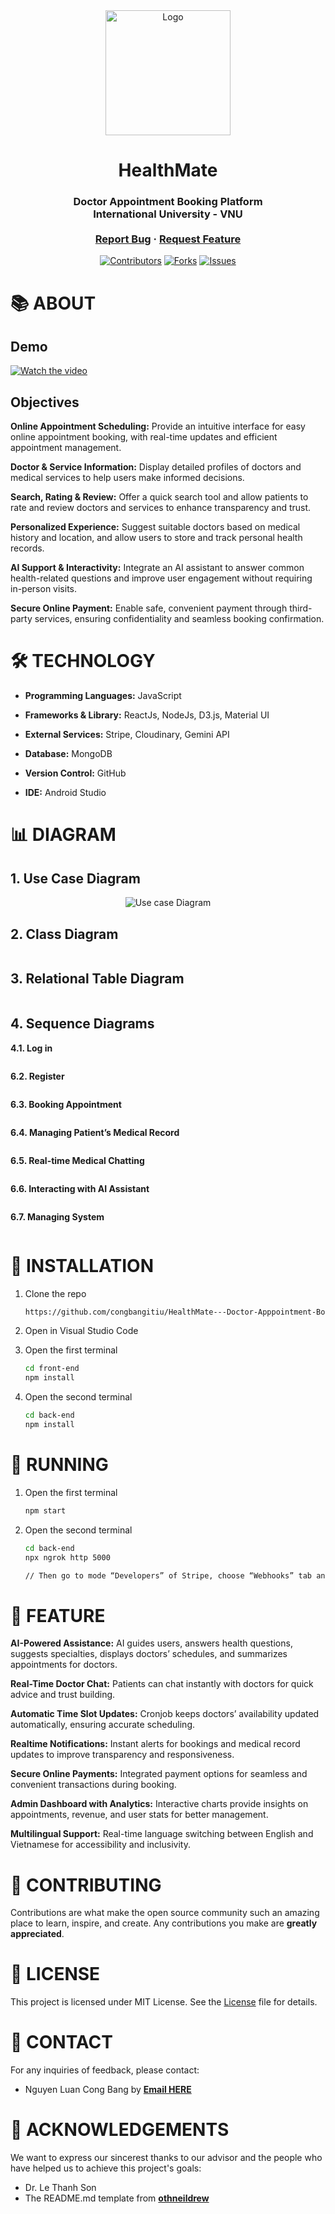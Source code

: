 <div id="top" align="center">
</div>
<!-- PROJECT LOGO -->
<div align="center">
  <img src="front-end/src/assets/images/logo.png" alt="Logo" width="200">
  <h1 align="center">HealthMate</h1>
  <h3 align="center">
    Doctor Appointment Booking Platform <br />International University - VNU
    <br />
    <br />
    <a href="https://github.com/congbangitiu/HealthMate---Doctor-Apppointment-Booking-Website.git">Report Bug</a>
    ·
    <a href="https://github.com/congbangitiu/HealthMate---Doctor-Apppointment-Booking-Website.git">Request Feature</a>
  </h3>

[![Contributors][contributors-shield]][contributors-url]
[![Forks][forks-shield]][forks-url]
[![Issues][issues-shield]][issues-url]

<!-- MARKDOWN LINKS & IMAGES -->

[contributors-shield]: https://img.shields.io/github/contributors/congbangitiu/HealthMate---Doctor-Apppointment-Booking-Website.svg?style=for-the-badge
[contributors-url]: https://github.com/congbangitiu/HealthMate---Doctor-Apppointment-Booking-Website/graphs/contributors
[forks-shield]: https://img.shields.io/github/forks/congbangitiu/HealthMate---Doctor-Apppointment-Booking-Website.svg?style=for-the-badge
[forks-url]: https://github.com/congbangitiu/HealthMate---Doctor-Apppointment-Booking-Website/network/members
[issues-shield]: https://img.shields.io/github/issues/congbangitiu/HealthMate---Doctor-Apppointment-Booking-Website.svg?style=for-the-badge
[issues-url]: https://github.com/congbangitiu/HealthMate---Doctor-Apppointment-Booking-Website/issues

</div>

<!-- About -->

# 📚 ABOUT

## Demo

[![Watch the video](https://img.youtube.com/vi/1n_eCRAPhvc/0.jpg)](https://youtu.be/1n_eCRAPhvc)

## Objectives

**Online Appointment Scheduling:** Provide an intuitive interface for easy online appointment booking, with real-time updates and efficient appointment management.

**Doctor & Service Information:** Display detailed profiles of doctors and medical services to help users make informed decisions.

**Search, Rating & Review:** Offer a quick search tool and allow patients to rate and review doctors and services to enhance transparency and trust.

**Personalized Experience:** Suggest suitable doctors based on medical history and location, and allow users to store and track personal health records.

**AI Support & Interactivity:** Integrate an AI assistant to answer common health-related questions and improve user engagement without requiring in-person visits.

**Secure Online Payment:** Enable safe, convenient payment through third-party services, ensuring confidentiality and seamless booking confirmation.

<!-- Technologies Used -->

# 🛠 TECHNOLOGY

-   **Programming Languages:** JavaScript

-   **Frameworks & Library:** ReactJs, NodeJs, D3.js, Material UI

-   **External Services:** Stripe, Cloudinary, Gemini API

-   **Database:** MongoDB

-   **Version Control:** GitHub

-   **IDE:** Android Studio

<!-- Diagrams -->

# 📊 DIAGRAM

## 1. Use Case Diagram

<div align="center">
<img src="front-end/src/assets/Diagram/Use case.png" alt="Use case Diagram">
</div>

## 2. Class Diagram

<div align="center">
<img src="front-end/src/assets/Diagram/Class diagram.png" alt="">
</div>

## 3. Relational Table Diagram

<div align="center">
<img src="front-end/src/assets/Diagram/Relational Table Diagram.png" alt="">
</div>

## 4. Sequence Diagrams

**4.1. Log in**

<div align="center">
<img src="front-end/src/assets/Diagram/SD - Login.png" alt="">
</div>

**6.2. Register**

<div align="center">
<img src="front-end/src/assets/Diagram/SD - Register.png" alt="">
</div>

**6.3. Booking Appointment**

<div align="center">
<img src="front-end/src/assets/Diagram/SD - Booking Appointment.png" alt="">
</div>

**6.4. Managing Patient’s Medical Record**

<div align="center">
<img src="front-end/src/assets/Diagram/SD - Manage Medical Record.png" alt="">
</div>

**6.5. Real-time Medical Chatting**

<div align="center">
<img src="front-end/src/assets/Diagram/SD - Chat with Other.png" alt="">
</div>

**6.6. Interacting with AI Assistant**

<div align="center">
<img src="front-end/src/assets/Diagram/SD - Interact with AI.png" alt="">
</div>

**6.7. Managing System**

<div align="center">
<img src="front-end/src/assets/Diagram/SD - Manage System.png" alt="">
</div>

<!-- INSTALLATION -->

# 🔧 INSTALLATION

1. Clone the repo
    ```sh
    https://github.com/congbangitiu/HealthMate---Doctor-Apppointment-Booking-Website.git
    ```
2. Open in Visual Studio Code
3. Open the first terminal

    ```sh
    cd front-end
    npm install
    ```

4. Open the second terminal

    ```sh
    cd back-end
    npm install
    ```

<!-- RUNNING -->

# 📍 RUNNING

1. Open the first terminal

    ```sh
    npm start
    ```

2. Open the second terminal

    ```sh
    cd back-end
    npx ngrok http 5000

    // Then go to mode “Developers” of Stripe, choose “Webhooks” tab and edit the URL
    ```

<!-- FEATURE -->

# 🦾 FEATURE

**AI-Powered Assistance:** AI guides users, answers health questions, suggests specialties, displays doctors’ schedules, and summarizes appointments for doctors.

**Real-Time Doctor Chat:** Patients can chat instantly with doctors for quick advice and trust building.

**Automatic Time Slot Updates:** Cronjob keeps doctors’ availability updated automatically, ensuring accurate scheduling.

**Realtime Notifications:** Instant alerts for bookings and medical record updates to improve transparency and responsiveness.

**Secure Online Payments:** Integrated payment options for seamless and convenient transactions during booking.

**Admin Dashboard with Analytics:** Interactive charts provide insights on appointments, revenue, and user stats for better management.

**Multilingual Support:** Real-time language switching between English and Vietnamese for accessibility and inclusivity.

<!-- CONTRIBUTING -->

# 🤝 CONTRIBUTING

Contributions are what make the open source community such an amazing place to learn, inspire, and create. Any
contributions you make are **greatly appreciated**.

# 📄 LICENSE

This project is licensed under MIT License. See the [License](https://github.com/congbangitiu/HealthMate---Doctor-Apppointment-Booking-Website/blob/main/LICENSE) file for details.

<!-- CONTACT-->

# 📧 CONTACT

For any inquiries of feedback, please contact:

-   Nguyen Luan Cong Bang by **[Email HERE](mailto:bangnguyen.071102@gmail.com)**

<!-- ACKNOWLEDGMENTS -->

# 🙏 ACKNOWLEDGEMENTS

We want to express our sincerest thanks to our advisor and the people who have helped us to achieve this project's
goals:

-   []() Dr. Le Thanh Son
-   []() The README.md template from **[othneildrew](https://github.com/othneildrew/Best-README-Template)**
